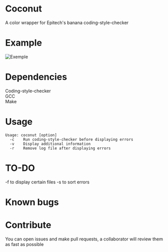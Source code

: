 # Coconut
A color wrapper for Epitech's banana coding-style-checker

# Example
![Exemple](https://i.imgur.com/KWYrKwL.png)

# Dependencies
Coding-style-checker <br>
GCC <br>
Make <br>

# Usage
```
Usage: coconut [option]
  -c    Run coding-style-checker before displaying errors
  -v    Display additional information
  -r    Remove log file after displaying errors
```

# TO-DO
-f to display certain files
-s to sort errors

# Known bugs

# Contribute
You can open issues and make pull requests, a collaborator will review them as fast as possible
